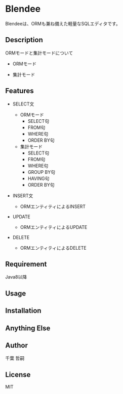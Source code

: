 # Blendee

Blendeeは、ORMも兼ね備えた軽量なSQLエディタです。

## Description

ORMモードと集計モードについて

- ORMモード

- 集計モード

## Features

- SELECT文
	- ORMモード
		- SELECT句
		- FROM句
		- WHERE句
		- ORDER BY句
	- 集計モード
		- SELECT句
		- FROM句
		- WHERE句
		- GROUP BY句
		- HAVING句
		- ORDER BY句

- INSERT文
	- ORMエンティティによるINSERT

- UPDATE
	- ORMエンティティによるUPDATE

- DELETE
	- ORMエンティティによるDELETE

## Requirement

Java8以降

## Usage

## Installation

## Anything Else

## Author

千葉 哲嗣

## License

MIT
